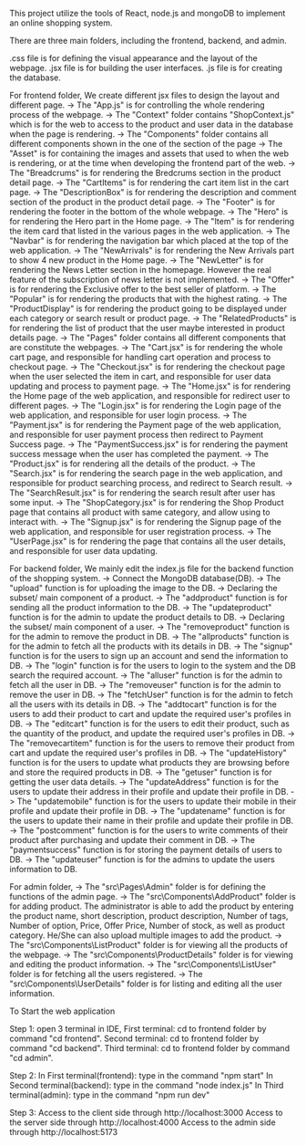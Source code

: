This project utilize the tools of React, node.js and mongoDB to implement an online shopping system.

There are three main folders, including the frontend, backend, and admin.

.css file is for defining the visual appearance and the layout of the webpage.
.jsx file is for building the user interfaces.
.js file is for creating the database.

For frontend folder,
We create different jsx files to design the layout and different page.
-> The "App.js" is for controlling the whole rendering process of the webpage.
-> The "Context" folder contains "ShopContext.js" which is for the web to access to the product and user data in the database when the page is rendering.
-> The "Components" folder contains all different components shown in the one of the section of the page
    -> The "Asset" is for containing  the images and assets that used to when the web is rendering, or at the time when developing the frontend part of the web.
    -> The "Breadcrums" is for rendering the Bredcrums section in the product detail page.
    -> The "CartItems" is for rendering the cart item list in the cart page.
    -> The "DescriptionBox" is for rendering the description and comment section of the product in the product detail page.
    -> The "Footer" is for rendering the footer in the bottom of the whole webpage.
    -> The "Hero" is for rendering the Hero part in the Home page.
    -> The "Item" is for rendering the item card that listed in the various pages in the web application.
    -> The "Navbar" is for rendering the navigation bar which placed at the top of the web application.
    -> The "NewArrivals" is for rendering the New Arrivals part to show 4 new product in the Home page.
    -> The "NewLetter" is for rendering the News Letter section in the homepage. However the real feature of the subscription of news letter is not implemented.
    -> The "Offer" is for rendering the Exclusive offer to the best seller of platform.
    -> The "Popular" is for rendering the products that with the highest rating.
    -> The "ProductDisplay" is for rendering the product going to be displayed under each category or search result or product page.
    -> The "RelatedProducts" is for rendering the list of product that the user maybe interested in product details page.
-> The "Pages" folder contains all different components that are constitute the webpages.
    -> The "Cart.jsx" is for rendering the whole cart page, and responsible for handling cart operation and process to checkout page.
    -> The "Checkout.jsx" is for rendering the checkout page when the user selected the item in cart, and responsible for user data updating and process to payment page.
    -> The "Home.jsx" is for rendering the Home page of the web application, and responsible for redirect user to different pages.
    -> The "Login.jsx" is for rendering the Login page of the web application, and responsible for user login process.
    -> The "Payment.jsx" is for rendering the Payment page of the web application, and responsible for user payment process then redirect to Payment Success page.
    -> The "PaymentSuccess.jsx" is for rendering the payment success message when the user has completed the payment.
    -> The "Product.jsx" is for rendering all the details of the product.
    -> The "Search.jsx" is for rendering the search page in the web application, and responsible for product searching process, and redirect to Search result.
    -> The "SearchResult.jsx" is for rendering the search result after user has some input.
    -> The "ShopCategory.jsx" is for rendering the Shop Product page that contains all product with same category, and allow using to interact with.
    -> The "Signup.jsx" is for rendering the Signup page of the web application, and responsible for user registration process.
    -> The "UserPage.jsx" is for rendering the page that contains all the user details, and responsible for user data updating.

For backend folder,
We mainly edit the index.js file for the backend function of the shopping system.
-> Connect the MongoDB database(DB).
-> The "upload" function is for uploading the image to the DB.
-> Declaring the subset/ main component of a product.
-> The "addproduct" function is for sending all the product information to the DB.
-> The "updateproduct" function is for the admin to update the product details to DB.
-> Declaring the subset/ main component of a user.
-> The "removeproduct" function is for the admin to remove the product in DB.
-> The "allproducts" function is for the admin to fetch all the products with its details in DB.
-> The "signup" function is for the users to sign up an account and send the information to DB.
-> The "login" function is for the users to login to the system and the DB search the required account.
-> The "alluser" function is for the admin to fetch all the user in DB.
-> The "removeuser" function is for the admin to remove the user in DB.
-> The "fetchUser" function is for the admin to fetch all the users with its details in DB.
-> The "addtocart" function is for the users to add their product to cart and update the required user's profiles in DB.
-> The "editcart" function is for the users to edit their product, such as the quantity of the product, and update the required user's profiles in DB.
-> The "removecartitem" function is for the users to remove their product from cart and update the required user's profiles in DB.
-> The "updateHistory" function is for the users to update what products they are browsing before and store the required products in DB.
-> The "getuser" function is for getting the user data details.
-> The "updateAddress" function is for the users to update their address in their profile and update their profile in DB.
-> The "updatemobile" function is for the users to update their mobile in their profile and update their profile in DB.
-> The "updatename" function is for the users to update their name in their profile and update their profile in DB.
-> The "postcomment" function is for the users to write comments of their product after purchasing and update their comment in DB.
-> The "paymentsuccess" function is for storing the payment details of users to DB.
-> The "updateuser" function is for the admins to update the users information to DB.


For admin folder,
-> The "src\Pages\Admin" folder is for defining the functions of the admin page.
-> The "src\Components\AddProduct" folder is for adding product. The administrator is able to add the product by entering the product name, short description, product description, 
Number of tags, Number of option, Price, Offer Price, Number of stock, as well as product category. He/She can also upload multiple images to add the product.
-> The "src\Components\ListProduct" folder is for viewing all the products of the webpage. 
-> The "src\Components\ProductDetails" folder is for viewing and editing the product information. 
-> The "src\Components\ListUser" folder is for fetching all the users registered.
-> The "src\Components\UserDetails" folder is for listing and editing all the user information.


To Start the web application

Step 1: open 3 terminal in IDE, 
    First terminal: cd to frontend folder by command "cd frontend".
    Second terminal: cd to frontend folder by command "cd backend".
    Third terminal: cd to frontend folder by command "cd admin".

Step 2:
    In First terminal(frontend): type in the command "npm start"
    In Second terminal(backend): type in the command "node index.js"
    In Third terminal(admin): type in the command "npm run dev"
    
Step 3:
    Access to the client side through http://localhost:3000
    Access to the server side through http://localhost:4000
    Access to the admin side through http://localhost:5173
